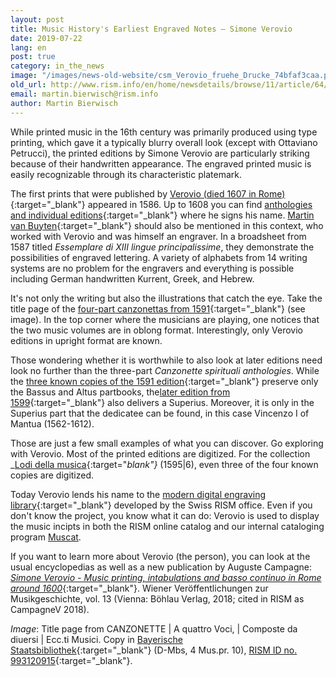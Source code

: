 ```yaml
---
layout: post
title: Music History's Earliest Engraved Notes – Simone Verovio
date: 2019-07-22
lang: en
post: true
category: in_the_news
image: "/images/news-old-website/csm_Verovio_fruehe_Drucke_74bfaf3caa.png"
old_url: http://www.rism.info/en/home/newsdetails/browse/11/article/64/music-historys-earliest-engraved-notes-simone-verovio.html
email: martin.bierwisch@rism.info
author: Martin Bierwisch
---
```


While printed music in the 16th century was primarily produced using type printing, which gave it a typically blurry overall look (except with Ottaviano Petrucci), the printed editions by Simone Verovio are particularly striking because of their handwritten appearance. The engraved printed music is easily recognizable through its characteristic platemark.

The first prints that were published by [Verovio (died 1607 in Rome)](https://opac.rism.info/search?id=pe30092268&Language=en){:target="_blank"} appeared in 1586. Up to 1608 you can find [anthologies and individual editions](https://opac.rism.info/search?View=rism&q=Verovio+simone&Language=en){:target="_blank"} where he signs his name. [Martin van Buyten](https://opac.rism.info/search?View=rism&q=Buyten+Martin&Language=en){:target="_blank"} should also be mentioned in this context, who worked with Verovio and was himself an engraver. In a broadsheet from 1587 titled _Essemplare di XIII lingue principalissime_, they demonstrate the possibilities of engraved lettering. A variety of alphabets from 14 writing systems are no problem for the engravers and everything is possible including German handwritten Kurrent, Greek, and Hebrew.

It's not only the writing but also the illustrations that catch the eye. Take the title page of the [four-part canzonettas from 1591](https://opac.rism.info/search?id=993120915&View=rism&Language=en){:target="_blank"} (see image). In the top corner where the musicians are playing, one notices that the two music volumes are in oblong format. Interestingly, only Verovio editions in upright format are known.

Those wondering whether it is worthwhile to also look at later editions need look no further than the three-part _Canzonette spirituali anthologies_. While the [three known copies of the 1591 edition](https://opac.rism.info/search?id=993120916&Language=en){:target="_blank"} preserve only the Bassus and Altus partbooks, the[later edition from 1599](https://opac.rism.info/search?id=993121081&Language=en){:target="_blank"} also delivers a Superius. Moreover, it is only in the Superius part that the dedicatee can be found, in this case Vincenzo I of Mantua (1562-1612).

Those are just a few small examples of what you can discover. Go exploring with Verovio. Most of the printed editions are digitized. For the collection _[Lodi della musica](https://opac.rism.info/search?id=993122166&View=rism&Language=en){:target="_blank"}_ (1595\|6), even three of the four known copies are digitized.

Today Verovio lends his name to the [modern digital engraving library](http://www.verovio.org/index.xhtml){:target="_blank"} developed by the Swiss RISM office. Even if you don't know the project, you know what it can do: Verovio is used to display the music incipts in both the RISM online catalog and our internal cataloging program [Muscat](/community/muscat.html).

If you want to learn more about Verovio (the person), you can look at the usual encyclopedias as well as a new publication by Auguste Campagne: [_Simone Verovio - Music printing, intabulations and basso continuo in Rome around 1600_](http://www.boehlau-verlag.com/978-3-205-20506-7.html){:target="_blank"}. Wiener Veröffentlichungen zur Musikgeschichte, vol. 13 (Vienna: Böhlau Verlag, 2018; cited in RISM as CampagneV 2018).

_Image_: Title page from CANZONETTE \| A quattro Voci, \| Composte da diuersi \| Ecc.ti Musici. Copy in [Bayerische Staatsbibliothek](http://nbn-resolving.de/urn/resolver.pl?urn=urn:nbn:de:bvb:12-bsb00074058-8){:target="_blank"} (D-Mbs, 4 Mus.pr. 10), [RISM ID no. 993120915](https://opac.rism.info/search?id=993120915&Language=en){:target="_blank"}.
